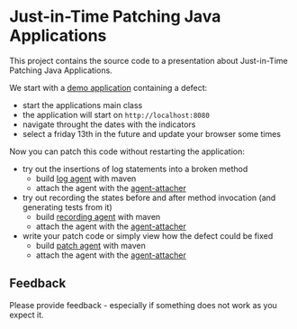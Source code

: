 Just-in-Time Patching Java Applications
=======================================

This project contains the source code to a presentation about Just-in-Time Patching Java Applications.

We start with a [demo application](https://github.com/andrena/just-in-time-patching/tree/master/demo-application) containing a defect:

* start the applications main class
* the application will start on `http://localhost:8080` 
* navigate throught the dates with the indicators
* select a friday 13th in the future and update your browser some times

Now you can patch this code without restarting the application:

* try out the insertions of log statements into a broken method
  * build [log agent](https://github.com/andrena/just-in-time-patching/tree/master/log-agent) with maven
  * attach the agent with the [agent-attacher](https://github.com/andrena/just-in-time-patching/tree/master/agent-attacher)
* try out recording the states before and after method invocation (and generating tests from it)
  * build [recording agent](https://github.com/andrena/just-in-time-patching/tree/master/recording-agent) with maven
  * attach the agent with the [agent-attacher](https://github.com/andrena/just-in-time-patching/tree/master/agent-attacher)
* write your patch code or simply view how the defect could be fixed
  * build [patch agent](https://github.com/andrena/just-in-time-patching/tree/master/patch-agent) with maven
  * attach the agent with the [agent-attacher](https://github.com/andrena/just-in-time-patching/tree/master/agent-attacher)

## Feedback

Please provide feedback - especially if something does not work as you expect it.